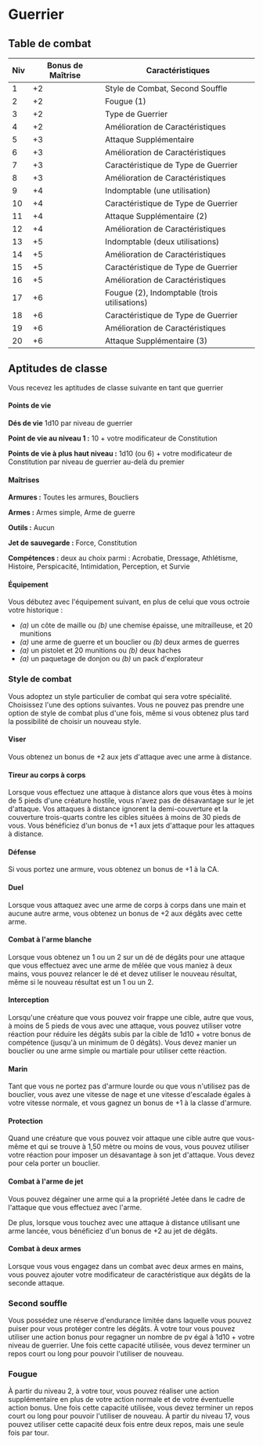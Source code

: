 # Guerrier

## Table de combat

| Niv | Bonus de Maîtrise | Caractéristiques                             |
| --- | ----------------- | -------------------------------------------- |
| 1   | +2                | Style de Combat, Second Souffle              |
| 2   | +2                | Fougue (1)                                   |
| 3   | +2                | Type de Guerrier                             |
| 4   | +2                | Amélioration de Caractéristiques             |
| 5   | +3                | Attaque Supplémentaire                       |
| 6   | +3                | Amélioration de Caractéristiques             |
| 7   | +3                | Caractéristique de Type de Guerrier          |
| 8   | +3                | Amélioration de Caractéristiques             |
| 9   | +4                | Indomptable (une utilisation)                |
| 10  | +4                | Caractéristique de Type de Guerrier          |
| 11  | +4                | Attaque Supplémentaire (2)                   |
| 12  | +4                | Amélioration de Caractéristiques             |
| 13  | +5                | Indomptable (deux utilisations)              |
| 14  | +5                | Amélioration de Caractéristiques             |
| 15  | +5                | Caractéristique de Type de Guerrier          |
| 16  | +5                | Amélioration de Caractéristiques             |
| 17  | +6                | Fougue (2), Indomptable (trois utilisations) |
| 18  | +6                | Caractéristique de Type de Guerrier          |
| 19  | +6                | Amélioration de Caractéristiques             |
| 20  | +6                | Attaque Supplémentaire (3)                   |

## Aptitudes de classe

Vous recevez les aptitudes de classe suivante en tant que guerrier

#### Points de vie

**Dés de vie** 1d10 par niveau de guerrier

**Point de vie au niveau 1 :** 10 + votre modificateur de Constitution

**Points de vie à plus haut niveau :** 1d10 (ou 6) + votre modificateur de Constitution par niveau de guerrier au-delà du premier

#### Maîtrises

**Armures :** Toutes les armures, Boucliers

**Armes :** Armes simple, Arme de guerre

**Outils :** Aucun

**Jet de sauvegarde :** Force, Constitution

**Compétences :** deux au choix parmi : Acrobatie, Dressage, Athlétisme, Histoire, Perspicacité, Intimidation, Perception, et Survie

#### Équipement

Vous débutez avec l'équipement suivant, en plus de celui que vous octroie votre historique :

- _(a)_ un côte de maille ou _(b)_ une chemise épaisse, une mitrailleuse, et 20 munitions
- _(a)_ une arme de guerre et un bouclier ou _(b)_ deux armes de guerres
- _(a)_ un pistolet et 20 munitions ou _(b)_ deux haches
- _(a)_ un paquetage de donjon ou _(b)_ un pack d'explorateur

### Style de combat

Vous adoptez un style particulier de combat qui sera votre spécialité. Choisissez l'une des options suivantes. Vous ne pouvez pas prendre une option de style de combat plus d'une fois, même si vous obtenez plus tard la possibilité de choisir un nouveau style.

#### Viser

Vous obtenez un bonus de +2 aux jets d'attaque avec une arme à distance.

#### Tireur au corps à corps

Lorsque vous effectuez une attaque à distance alors que vous êtes à moins de 5 pieds d'une créature hostile, vous n'avez pas de désavantage sur le jet d'attaque. Vos attaques à distance ignorent la demi-couverture et la couverture trois-quarts contre les cibles situées à moins de 30 pieds de vous. Vous bénéficiez d'un bonus de +1 aux jets d'attaque pour les attaques à distance.

#### Défense

Si vous portez une armure, vous obtenez un bonus de +1 à la CA.

#### Duel

Lorsque vous attaquez avec une arme de corps à corps dans une main et aucune autre arme, vous obtenez un bonus de +2 aux dégâts avec cette arme.
#### Combat à l'arme blanche

Lorsque vous obtenez un 1 ou un 2 sur un dé de dégâts pour une attaque que vous effectuez avec une arme de mêlée que vous maniez à deux mains, vous pouvez relancer le dé et devez utiliser le nouveau résultat, même si le nouveau résultat est un 1 ou un 2.

#### Interception

Lorsqu'une créature que vous pouvez voir frappe une cible, autre que vous, à moins de 5 pieds de vous avec une attaque, vous pouvez utiliser votre réaction pour réduire les dégâts subis par la cible de 1d10 + votre bonus de compétence (jusqu'à un minimum de 0 dégâts). Vous devez manier un bouclier ou une arme simple ou martiale pour utiliser cette réaction.

#### Marin

Tant que vous ne portez pas d'armure lourde ou que vous n'utilisez pas de bouclier, vous avez une vitesse de nage et une vitesse d'escalade égales à votre vitesse normale, et vous gagnez un bonus de +1 à la classe d'armure.

#### Protection

Quand une créature que vous pouvez voir attaque une cible autre que vous-même et qui se trouve à 1,50 mètre ou moins de vous, vous pouvez utiliser votre réaction pour imposer un désavantage à son jet d'attaque. Vous devez pour cela porter un bouclier.

#### Combat à l'arme de jet

Vous pouvez dégainer une arme qui a la propriété Jetée dans le cadre de l'attaque que vous effectuez avec l'arme.

De plus, lorsque vous touchez avec une attaque à distance utilisant une arme lancée, vous bénéficiez d'un bonus de +2 au jet de dégâts.

#### Combat à deux armes

Lorsque vous vous engagez dans un combat avec deux armes en mains, vous pouvez ajouter votre modificateur de caractéristique aux dégâts de la seconde attaque.

### Second souffle

Vous possédez une réserve d'endurance limitée dans laquelle vous pouvez puiser pour vous protéger contre les dégâts. À votre tour vous pouvez utiliser une action bonus pour regagner un nombre de pv égal à 1d10 + votre niveau de guerrier. Une fois cette capacité utilisée, vous devez terminer un repos court ou long pour pouvoir l'utiliser de nouveau.

### Fougue

À partir du niveau 2, à votre tour, vous pouvez réaliser une action supplémentaire en plus de votre action normale et de votre éventuelle action bonus. Une fois cette capacité utilisée, vous devez terminer un repos court ou long pour pouvoir l'utiliser de nouveau. À partir du niveau 17, vous pouvez utiliser cette capacité deux fois entre deux repos, mais une seule fois par tour.